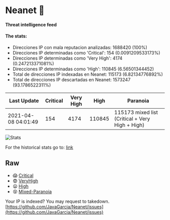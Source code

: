 # Neanet :hocho:
#### Threat intelligence feed
#### The stats:

- Direcciones IP con mala reputacion analizadas: 1688420 (100%)
- Direcciones IP determinadas como 'Critical':  154 (0.0091209533173%)
- Direcciones IP determinadas como 'Very High':  4174 (0.247213371081%)
- Direcciones IP determinadas como 'High':  110845 (6.56501344452)
- Total de direcciones IP indexadas en Neanet:  115173 (6.82134776892%)
- Total de direcciones IP descartadas en Neanet:  1573247 (93.1786522311%)

| Last Update | Critical | Very High | High | Paranoia |
| --- | --- | --- | --- | --- |
| 2021-04-08 04:01:49 | 154 | 4174 | 110845 | 115173 mixed list (Critical + Very High + High)|

![Stats](https://docs.google.com/spreadsheets/d/e/2PACX-1vSnaNMIXVabIpDJjufMlzH7poXnshF3mgd8Is1g9ytUEzVsP5my4Trn8f-xkoLLQ38xpL3HtmUexLo6/pubchart?oid=501124687&format=image)

For the historical stats go to: [link](/stats.csv)
## Raw
- :scream: [Critical](https://raw.githubusercontent.com/JavaGarcia/Neanet/master/blacklists/neanet_critical.txt)
- :fearful: [VeryHigh](https://raw.githubusercontent.com/JavaGarcia/Neanet/master/blacklists/neanet_veryHigh.txtt)
- :frowning: [High](https://raw.githubusercontent.com/JavaGarcia/Neanet/master/blacklists/neanet_high.txt)
- :dizzy_face: [Mixed-Paranoia](https://raw.githubusercontent.com/JavaGarcia/Neanet/master/blacklists/neanet_all.txt)


Your IP is indexed? You may request to takedown. [https://github.com/JavaGarcia/Neanet/issues](https://github.com/JavaGarcia/Neanet/issues)


























































































































































































































































































































































































































































































































































































































































































































































































































































































































































































































































































































































































































































































































































































































































































































































































































































































































































































































































































































































































































































































































































































































































































































































































































































































































































































































































































































































































































































































































































































































































































































































































































































































































































































































































































































































































































































































































































































































































































































































































































































































































































































































































































































































































































































































































































































































































































































































































































































































































































































































































































































































































































































































































































































































































































































































































































































